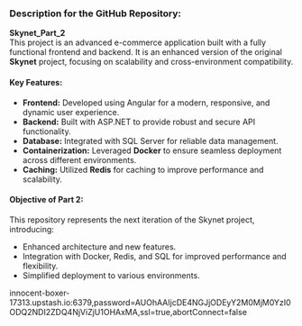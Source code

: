 ### **Description for the GitHub Repository:**

**Skynet_Part_2**  
This project is an advanced e-commerce application built with a fully functional frontend and backend. It is an enhanced version of the original **Skynet** project, focusing on scalability and cross-environment compatibility. 

#### **Key Features:**
- **Frontend:** Developed using Angular for a modern, responsive, and dynamic user experience.  
- **Backend:** Built with ASP.NET to provide robust and secure API functionality.  
- **Database:** Integrated with SQL Server for reliable data management.  
- **Containerization:** Leveraged **Docker** to ensure seamless deployment across different environments.  
- **Caching:** Utilized **Redis** for caching to improve performance and scalability.  

#### **Objective of Part 2:**
This repository represents the next iteration of the Skynet project, introducing:
- Enhanced architecture and new features.
- Integration with Docker, Redis, and SQL for improved performance and flexibility.
- Simplified deployment to various environments.








innocent-boxer-17313.upstash.io:6379,password=AUOhAAIjcDE4NGJjODEyY2M0MjM0YzI0ODQ2NDI2ZDQ4NjViZjU1OHAxMA,ssl=true,abortConnect=false

